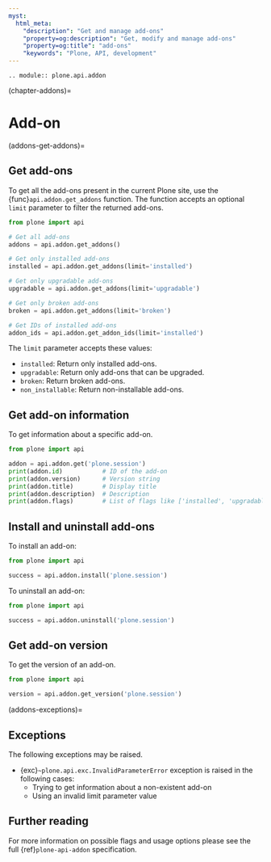 ```yaml
---
myst:
  html_meta:
    "description": "Get and manage add-ons"
    "property=og:description": "Get, modify and manage add-ons"
    "property=og:title": "add-ons"
    "keywords": "Plone, API, development"
---
```


```{eval-rst}
.. module:: plone.api.addon
```

(chapter-addons)=

# Add-on

(addons-get-addons)=

## Get add-ons

To get all the add-ons present in the current Plone site, use the {func}`api.addon.get_addons` function.
The function accepts an optional `limit` parameter to filter the returned add-ons.

```python
from plone import api

# Get all add-ons
addons = api.addon.get_addons()

# Get only installed add-ons
installed = api.addon.get_addons(limit='installed')

# Get only upgradable add-ons
upgradable = api.addon.get_addons(limit='upgradable')

# Get only broken add-ons
broken = api.addon.get_addons(limit='broken')

# Get IDs of installed add-ons
addon_ids = api.addon.get_addon_ids(limit='installed')
```

The `limit` parameter accepts these values:
- `installed`: Return only installed add-ons.
- `upgradable`: Return only add-ons that can be upgraded.
- `broken`: Return broken add-ons.
- `non_installable`: Return non-installable add-ons.

## Get add-on information

To get information about a specific add-on.

```python
from plone import api

addon = api.addon.get('plone.session')
print(addon.id)           # ID of the add-on
print(addon.version)      # Version string
print(addon.title)        # Display title
print(addon.description)  # Description
print(addon.flags)        # List of flags like ['installed', 'upgradable']
```

## Install and uninstall add-ons

To install an add-on:

```python
from plone import api

success = api.addon.install('plone.session')
```

To uninstall an add-on:

```python
from plone import api

success = api.addon.uninstall('plone.session')
```

## Get add-on version

To get the version of an add-on.

```python
from plone import api

version = api.addon.get_version('plone.session')
```

(addons-exceptions)=

## Exceptions

The following exceptions may be raised.

- {exc}`~plone.api.exc.InvalidParameterError` exception is raised in the following cases:
  - Trying to get information about a non-existent add-on
  - Using an invalid limit parameter value

## Further reading

For more information on possible flags and usage options please see the full {ref}`plone-api-addon` specification.
